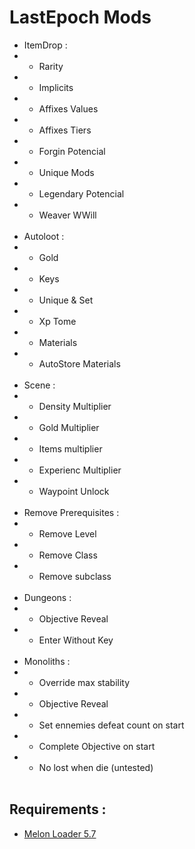 # LastEpoch Mods
+ ItemDrop :
+ - Rarity
+ - Implicits
+ - Affixes Values
+ - Affixes Tiers
+ - Forgin Potencial
+ - Unique Mods
+ - Legendary Potencial
+ - Weaver WWill
<br/><br/>
+ Autoloot :
+ - Gold
+ - Keys
+ - Unique & Set
+ - Xp Tome
+ - Materials
+ - AutoStore Materials
<br/><br/>
+ Scene :
+ - Density Multiplier
+ - Gold Multiplier
+ - Items multiplier
+ - Experienc Multiplier
+ - Waypoint Unlock
<br/><br/>
+ Remove Prerequisites :
+ - Remove Level
+ - Remove Class
+ - Remove subclass
<br/><br/>
+ Dungeons :
+ - Objective Reveal
+ - Enter Without Key
<br/><br/>
+ Monoliths :
+ - Override max stability
+ - Objective Reveal
+ - Set ennemies defeat count on start
+ - Complete Objective on start
+ - No lost when die (untested)
<br/><br/>
## Requirements :
+ [Melon Loader 5.7](https://github.com/LavaGang/MelonLoader)
